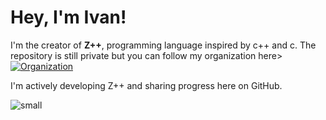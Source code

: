 # Hey, I'm Ivan!

I'm the creator of **Z++**, programming language inspired by c++ and c.
The repository is still private but you can follow my organization here> [![Organization](https://img.shields.io/badge/Organization-zpp--lang-blue?style=for-the-badge&logo=github)](https://github.com/zpp-lang)

I'm actively developing Z++ and sharing progress here on GitHub.

![small](https://github.com/user-attachments/assets/cb71ebf1-42c2-4fc5-af6b-a586a7e63b73)
